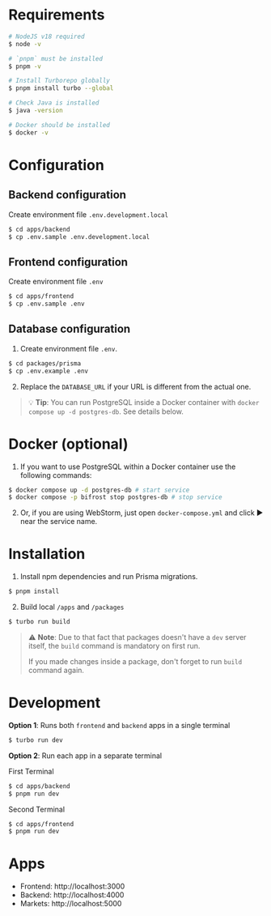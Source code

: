 # Requirements

```bash
# NodeJS v18 required
$ node -v

# `pnpm` must be installed
$ pnpm -v

# Install Turborepo globally
$ pnpm install turbo --global

# Check Java is installed
$ java -version

# Docker should be installed
$ docker -v
```

# Configuration

## Backend configuration

Create environment file `.env.development.local`

```bash
$ cd apps/backend
$ cp .env.sample .env.development.local
```

## Frontend configuration

Create environment file `.env`

```bash
$ cd apps/frontend
$ cp .env.sample .env
```

## Database configuration

1. Create environment file `.env`.

```bash
$ cd packages/prisma
$ cp .env.example .env
```

2. Replace the `DATABASE_URL` if your URL is different from the actual one.

> 💡 **Tip**: You can run PostgreSQL inside a Docker container with `docker compose up -d postgres-db`. See details below.


# Docker (optional)

1. If you want to use PostgreSQL within a Docker container use the following commands:

```bash
$ docker compose up -d postgres-db # start service
$ docker compose -p bifrost stop postgres-db # stop service
```

2. Or, if you are using WebStorm, just open `docker-compose.yml` and click ▶️ near the service name.


# Installation

1. Install npm dependencies and run Prisma migrations.

```bash
$ pnpm install
```

2. Build local `/apps` and `/packages`

```bash
$ turbo run build
```


> ⚠️ **Note**: Due to that fact that packages doesn't have a `dev` server itself, the `build` command is mandatory on first run.
>
> If you made changes inside a package, don't forget to run `build` command again.


# Development

**Option 1**: Runs both `frontend` and `backend` apps in a single terminal

```bash
$ turbo run dev
```

**Option 2**: Run each app in a separate terminal

First Terminal

```bash
$ cd apps/backend
$ pnpm run dev
```

Second Terminal
```bash
$ cd apps/frontend
$ pnpm run dev
```

# Apps

- Frontend: http://localhost:3000
- Backend: http://localhost:4000
- Markets: http://localhost:5000
